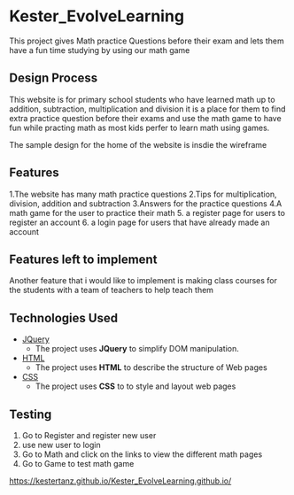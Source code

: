 # Kester_EvolveLearning

This project gives Math practice Questions before their exam and lets them have a fun time studying by using our math game 

## Design Process 

This website is for primary school students who have learned math up to addition, subtraction, multiplication and division it is a place for them to find extra practice question before their exams and use the math game to have fun while practing math as most kids perfer to learn math using games.

The sample design for the home of the website is insdie the wireframe 


## Features

1.The website has many math practice questions 
2.Tips for multiplication, division, addition and subtraction
3.Answers for the practice questions 
4.A math game for the user to practice their math 
5. a register page for users to register an account
6. a login page for users that have already made an account 

## Features left to implement

Another feature that i would like to implement is making class courses for the students with a team of teachers to help teach them

## Technologies Used

- [JQuery](https://jquery.com)
    - The project uses **JQuery** to simplify DOM manipulation.
- [HTML](https://html.com/)
    - The project uses **HTML** to describe the structure of Web pages
- [CSS](https://www.w3.org/Style/CSS/Overview.en.html)
    - The project uses **CSS** to to style and layout web pages
    
## Testing 
1. Go to Register and register new user 
2. use new user to login 
3. Go to Math and click on the links to view the different math pages 
4. Go to Game to test math game 

https://kestertanz.github.io/Kester_EvolveLearning.github.io/
